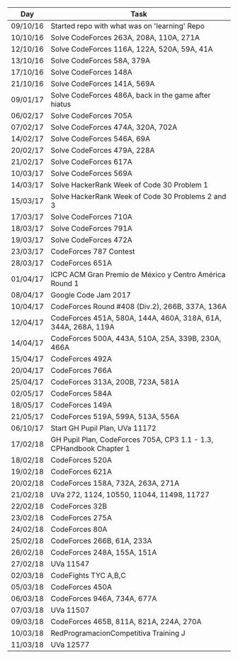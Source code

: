 | Day     | Task                                                     |
| ------- | -------------------------------------------------------- |
|09/10/16 | Started repo with what was on 'learning' Repo 
|10/10/16 | Solve CodeForces 263A, 208A, 110A, 271A
|12/10/16 | Solve CodeForces 116A, 122A, 520A, 59A, 41A
|13/10/16 | Solve CodeForces 58A, 379A
|17/10/16 | Solve CodeForces 148A
|21/10/16 | Solve CodeForces 141A, 569A
|09/01/17 | Solve CodeForces 486A, back in the game after hiatus
|06/02/17 | Solve CodeForces 705A
|07/02/17 | Solve CodeForces 474A, 320A, 702A
|14/02/17 | Solve CodeForces 546A, 69A
|20/02/17 | Solve CodeForces 479A, 228A
|21/02/17 | Solve CodeForces 617A
|10/03/17 | Solve CodeForces 569A
|14/03/17 | Solve HackerRank Week of Code 30 Problem 1
|15/03/17 | Solve HackerRank Week of Code 30 Problems 2 and 3
|17/03/17 | Solve CodeForces 710A
|18/03/17 | Solve CodeForces 791A
|19/03/17 | Solve CodeForces 472A
|23/03/17 | CodeForces 787 Contest
|28/03/17 | CodeForces 651A
|01/04/17 | ICPC ACM Gran Premio de México y Centro América Round 1
|08/04/17 | Google Code Jam 2017
|10/04/17 | CodeForces Round #408 (Div.2), 266B, 337A, 136A
|12/04/17 | CodeForces 451A, 580A, 144A, 460A, 318A, 61A, 344A, 268A, 119A
|14/04/17 | CodeForces 500A, 443A, 510A, 25A, 339B, 230A, 466A
|15/04/17 | CodeForces 492A
|20/04/17 | CodeForces 766A
|25/04/17 | CodeForces 313A, 200B, 723A, 581A
|02/05/17 | CodeForces 584A
|18/05/17 | CodeForces 149A
|21/05/17 | CodeForces 519A, 599A, 513A, 556A
|06/10/17 | Start GH Pupil Plan, UVa 11172
|17/02/18 | GH Pupil Plan, CodeForces 705A, CP3 1.1 - 1.3, CPHandbook Chapter 1
|18/02/18 | CodeForces 520A
|19/02/18 | CodeForces 621A
|20/02/18 | CodeForces 158A, 732A, 263A, 271A
|21/02/18 | UVa 272, 1124, 10550, 11044, 11498, 11727
|22/02/18 | CodeForces 32B
|23/02/18 | CodeForces 275A
|24/02/18 | CodeForces 80A
|25/02/18 | CodeForces 266B, 61A, 233A
|26/02/18 | CodeForces 248A, 155A, 151A
|27/02/18 | UVa 11547
|02/03/18 | CodeFights TYC A,B,C
|05/03/18 | CodeForces 450A
|06/03/18 | CodeForces 946A, 734A, 677A
|07/03/18 | UVa 11507
|09/03/18 | CodeForces 465B, 811A, 821A, 224A, 270A
|10/03/18 | RedProgramacionCompetitiva Training J
|11/03/18 | UVa 12577
